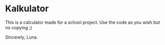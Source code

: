 # Kalkulator

This is a calculator made for a school project.
Use the code as you wish but no copying ;)

Sincerely,
Luna.
